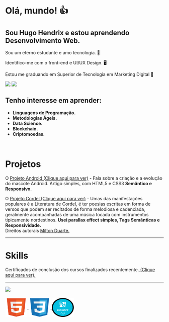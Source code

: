 <h1> Olá, mundo! 👍</h1>
<h2>Sou Hugo Hendrix e estou aprendendo Desenvolvimento Web.</h2>

<p>Sou um eterno estudante e amo tecnologia. 🧠</p>
<p>Identifico-me com o front-end e UI/UX Design. 🖥️ </p>
<p>Estou me graduando em Superior de Tecnologia em Marketing Digital 🚀</p>
<a href = "mailto:hugohendrixc@gmail.com"><img src="https://img.shields.io/badge/Gmail-D14836?style=for-the-badge&logo=gmail&logoColor=white" target="_blank"></a>
  <a href="https://www.linkedin.com/in/hugohendrix" target="_blank"><img src="https://img.shields.io/badge/-LinkedIn-%230077B5?style=for-the-badge&logo=linkedin&logoColor=white" target="_blank"></a> 

<p><h2>Tenho interesse em aprender:</h2> 
 <ul>
   <li><strong>Linguagens de Programação.</strong></li>
   <li><strong>Metodologias Ágeis.</strong></li>
   <li><strong>Data Science.</strong></li>
   <li><strong>Blockchain.</strong></li>
   <li><strong>Criptomoedas.</strong></li></p>
  </ul>
<br>
<div">
<h1>Projetos</h1>
<p>O <a href="https://hugohendrix.github.io/projeto-android/" target="_blank">Projeto Android (Clique aqui para ver)</a> - Fala sobre a criação e a evolução do mascote Android. 
 Artigo simples, com HTML5 e CSS3 <strong>Semântico e Responsivo</strong>.</p>
 <p>O <a href="https://hugohendrix.github.io/projeto-cordel/" target="_blank">Projeto Cordel (Clique aqui para ver)</a> - Umas das manifestações populares é a Literatura de Cordel, é ter poesias escritas em forma de versos que podem ser recitados de forma melodiosa e cadenciada, geralmente acompanhadas de uma música tocada com instrumentos tipicamente nordestinos. <strong>Usei parallax effect simples, Tags Semânticas e Responsividade.</strong> <br>Direitos autorais <a href="https://www.recantodasletras.com.br/poesias/3186743">Milton Duarte.</a>  </p>
</div>  
<hr>
<h1>Skills</h1>
  <p>Certificados de conclusão dos cursos finalizados recentemente.<a href="https://github.com/HugoHendrix/Certificados" target="_blank"> (Clique aqui para ver).</a></p>
  <hr>
<div align="left">
  <a href="https://github.com/hugohendrix">
  <img height="180em" src="https://github-readme-stats.vercel.app/api/top-langs/?username=hugohendrix&layout=compact&langs_count=7&theme=dark"/>
    <div style="display: inline_block"><br>
  
  <img align="center" alt="hugo-HTML" title="HTML5" height="60" width="70" src="https://raw.githubusercontent.com/devicons/devicon/master/icons/html5/html5-original.svg">
  <img align="center" alt="hugo-CSS" title="CSS3" height="60" width="70" src="https://raw.githubusercontent.com/devicons/devicon/master/icons/css3/css3-original.svg">
  <img align="center" alt="Kickoff-Badge" title="Kickoff Badger (Curso de Gerenciamento de projetos Ágil)" height="60" width="70" src="https://github.com/HugoHendrix/Certificados/blob/main/Desenvolvimento%20Pessoal/Kickoff-Badge.png?raw=true">
  
</div>
</div>

##

